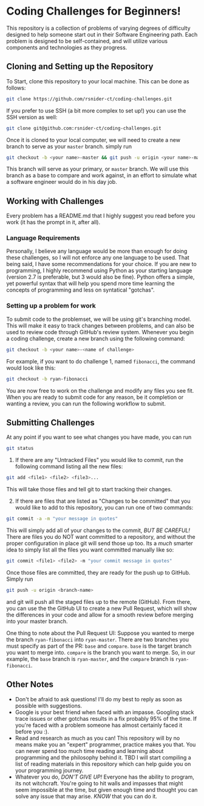 # Coding Challenges for Beginners!

This repository is a collection of problems of varying degrees of difficulty designed to help someone start out in their Software Engineering path. Each problem is designed to be self-contained, and will utilize various components and technologies as they progress.

## Cloning and Setting up the Repository

To Start, clone this repository to your local machine. This can be done as follows:

```bash
git clone https://github.com/rsnider-ct/coding-challenges.git
```

If you prefer to use SSH (a bit more complex to set up!) you can use the SSH version as well:

```bash
git clone git@github.com:rsnider-ct/coding-challenges.git
```

Once it is cloned to your local computer, we will need to create a new branch to serve as your `master` branch. simply run

```bash
git checkout -b <your name>-master && git push -u origin <your name>-master
```

This branch will serve as your primary, or `master` branch. We will use this branch as a base to compare and work against, in an effort to simulate what a software engineer would do in his day job. 

## Working with Challenges

Every problem has a README.md that I highly suggest you read before you work (it has the prompt in it, after all).

### Language Requirements

Personally, I believe any language would be more than enough for doing these challenges, so I will not enforce any one language to be used. That being said, I have some recommendations for your choice. If you are new to programming, I highly recommend using Python as your starting language (version 2.7 is preferable, but 3 would also be fine). Python offers a simple, yet powerful syntax that will help you spend more time learning the concepts of programming and less on syntatical "gotchas".  

### Setting up a problem for work

To submit code to the problemset, we will be using git's branching model. This will make it easy to track changes between problems, and can also be used to review code through GitHub's review system. Whenever you begin a coding challenge, create a new branch using the following command:

```bash
git checkout -b <your name>-<name of challenge>
```

For example, if you want to do challenge 1, named `fibonacci`, the command would look like this:

```bash
git checkout -b ryan-fibonacci
```

You are now free to work on the challenge and modify any files you see fit. When you are ready to submit code for any reason, be it completion or wanting a review, you can run the following workflow to submit.

## Submitting Challenges

At any point if you want to see what changes you have made, you can run 

```bash
git status
```

1) If there are any "Untracked Files" you would like to commit, run the following command listing all the new files:

```bash
git add <file1> <file2> <file3>...
```

This will take those files and tell git to start tracking their changes.

2) If there are files that are listed as "Changes to be committed" that you would like to add to this repository, you can run one of two commands:

```bash
git commit -a -m "your message in quotes"
```

This will simply add all of your changes to the commit, *BUT BE CAREFUL!* There are files you do NOT want committed to a repository, and without the proper configuration in place git will send those up too. Its a *much* smarter idea to simply list all the files you want committed manually like so:

```bash
git commit <file1> <file2> -m "your commit message in quotes"
```

Once those files are committed, they are ready for the push up to GitHub. Simply run

```bash
git push -u origin <branch-name>
```

and git will push all the staged files up to the remote (GitHub). From there, you can use the the GitHub UI to create a new Pull Request, which will show the differences in your code and allow for a smooth review before merging into your master branch.

One thing to note about the Pull Request UI: Suppose you wanted to merge the branch `ryan-fibonacci` into `ryan-master`. There are two branches you must specify as part of the PR: `base` and `compare`. `base` is the target branch you want to merge into. `compare` is the branch you want to merge. So, in our example, the `base` branch is `ryan-master`, and the `compare` branch is `ryan-fibonacci`.

## Other Notes

- Don't be afraid to ask questions! I'll do my best to reply as soon as possible with suggestions.
- Google is your best friend when faced with an impasse. Googling stack trace issues or other gotchas results in a fix probably 95% of the time. If you're faced with a problem someone has almost certainly faced it before you :). 
- Read and research as much as you can! This repository will by no means make you an "expert" programmer, practice makes you that. You can never spend too much time reading and learning about programming and the philosophy behind it. TBD I will start compiling a list of reading materials in this repository which can help guide you on your programming journey.
- Whatever you do, *DON'T GIVE UP!* Everyone has the ability to program, its not witchcraft. You're going to hit walls and impasses that might seem impossible at the time, but given enough time and thought you can solve any issue that may arise. *KNOW* that you can do it.